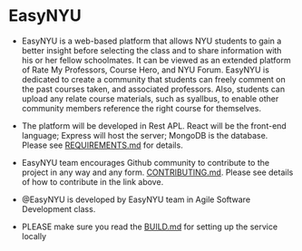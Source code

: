 # EasyNYU

- EasyNYU is a web-based platform that allows NYU students to gain a better insight before selecting the class and to share information with his or her fellow schoolmates. It can be viewed as an extended platform of Rate My Professors, Course Hero, and NYU Forum. EasyNYU is dedicated to create a community that students can freely comment on the past courses taken, and associated professors. Also, students can upload any relate course materials, such as syallbus, to enable other community members reference the right course for themselves.

- The platform will be developed in Rest APL. React will be the front-end language; Express will host the server; MongoDB is the database. Please see [REQUIREMENTS.md](https://github.com/nyu-software-engineering/fall-2019-easy-nyu/blob/master/REQUIREMENTS.md) for details.

- EasyNYU team encourages Github community to contribute to the project in any way and any form. [CONTRIBUTING.md](https://github.com/nyu-software-engineering/fall-2019-easy-nyu/blob/master/CONTRIBUTING.md). Please see details of how to contribute in the link above.

- @EasyNYU is developed by EasyNYU team in Agile Software Development class.

- PLEASE make sure you read the [BUILD.md](https://github.com/nyu-software-engineering/fall-2019-easy-nyu/blob/spike/13%2C17%2C18/project-setup/BUILD.md) for setting up the service locally
